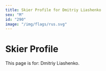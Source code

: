 ```yaml
---
title: Skier Profile for Dmitriy Liashenko
sex: "M"
id: "290"
image: "/img/flags/rus.svg" 
---
```


# Skier Profile

This page is for: Dmitriy Liashenko.
    